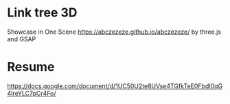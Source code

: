 # Link tree 3D
Showcase in One Scene https://abczezeze.github.io/abczezeze/ by three.js and GSAP

# Resume
https://docs.google.com/document/d/1UC50U2te8UVse4TGfkTeE0FbdI0qG4IreYLC7pCr4Fo/

